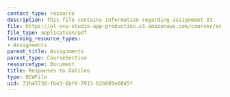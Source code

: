```yaml
---
content_type: resource
description: This file contains information regarding assignment 33.
file: https://ol-ocw-studio-app-production.s3.amazonaws.com/courses/ec-050-recreate-experiments-from-history-inform-the-future-from-the-past-galileo-january-iap-2010/73b45730fbe36bf07915b2b889a6845f_MITEC_050IAP10_assn33.pdf
file_type: application/pdf
learning_resource_types:
- Assignments
parent_title: Assignments
parent_type: CourseSection
resourcetype: Document
title: Responses to Galileo
type: OCWFile
uid: 73b45730-fbe3-6bf0-7915-b2b889a6845f
---
```

